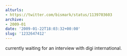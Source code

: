 ```yaml
---
alturls:
- https://twitter.com/bismark/status/1139703603
archive:
- 2009-01
date: '2009-01-22T18:03:32+00:00'
slug: '1232647412'
---
```


currently waiting for an interview with digi international.

